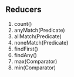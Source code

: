 ## Reducers

1. count()
2. anyMatch(Predicate)
3. allMatch(Predicate)
4. noneMatch(Predicate)
5. findFirst()
6. findAny()
7. max(Comparator)
8. min(Comparator)